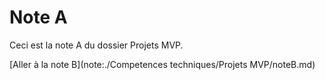 # Note A

Ceci est la note A du dossier Projets MVP.

[Aller à la note B](note:./Competences techniques/Projets MVP/noteB.md)
